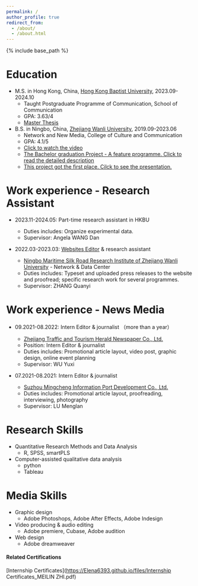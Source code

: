 ```yaml
---
permalink: /
author_profile: true
redirect_from: 
  - /about/
  - /about.html
---
```


{% include base_path %}

Education
======
* M.S. in Hong Kong, China, [Hong Kong Baptist University](https://www.comm.hkbu.edu.hk/comd-www/english/front/index.htm), 2023.09-2024.10
  * Taught Postgraduate Programme of Communication, School of Communication
  * GPA: 3.63/4
  * [Master Thesis](https://Elena6393.github.io/files/meta-sample.pdf)
* B.S. in Ningbo, China, [Zhejiang Wanli University](https://www.zwu.edu.cn/), 2019.09-2023.06
  * Network and New Media, College of Culture and Communication
  * GPA: 4.1/5
  * [Click to watch the video](https://drive.google.com/file/d/1UuREPSf0aJM6JNVkVt-gV1odsQi3xW6U/view?usp=drive_link)
  * [The Bachelor graduation Project - A feature programme. Click to read the detailed description](https://Elena6393.github.io/files/毕业设计工作说明.pdf)
  * [This project got the first place. Cilck to see the presentation.](https://mp.weixin.qq.com/s/Sb6wG1dNnQmHpsgBXSEW3A)

Work experience - Research Assistant
======
* 2023.11-2024.05: Part-time research assistant in HKBU
  * Duties includes: Organize experimental data.
  * Supervisor: Angela WANG Dan

* 2022.03-2023.03: [Websites Editor](https://www.cceecexpo.org/) & research assistant
  * [Ningbo Maritime Silk Road Research Institute of Zhejiang Wanli University](http://www.nbssa.org.cn/art/2015/6/12/art_1229619676_14645.html) - Network & Data Center
  * Duties includes: Typeset and uploaded press releases to the website and proofread; specific research work for several programmes.
  * Supervisor: ZHANG Quanyi


Work experience - News Media
======
* 09.2021-08.2022: Intern Editor & journalist （more than a year）
  * [Zhejiang Traffic and Tourism Herald Newspaper Co., Ltd.](https://jtyst.zj.gov.cn/col/col1677065/index.html)
  * Position: Intern Editor & journalist
  * Duties includes:  Promotional article layout, video post, graphic design, online event planning
  * Supervisor: WU Yuxi

* 07.2021-08.2021: Intern Editor & journalist
  * [Suzhou Mingcheng Information Port Development Co., Ltd.](https://www.2500sz.com/)
  * Duties includes: Promotional article layout, proofreading, interviewing, photography
  * Supervisor: LU Menglan


Research Skills
======
* Quantitative Research Methods and Data Analysis
  * R, SPSS, smartPLS
* Computer-assisted qualitative data analysis
  * python
  * Tableau

Media Skills
======
* Graphic design
  * Adobe Photoshops, Adobe After Effects, Adobe Indesign
* Video producing & audio editing
  * Adobe premiere, Cubase, Adobe audition
* Web design
  * Adobe dreamweaver

#### Related Certifications
[Internship Certificates](https://Elena6393.github.io/files/Internship Certificates_MEILIN ZHI.pdf)
